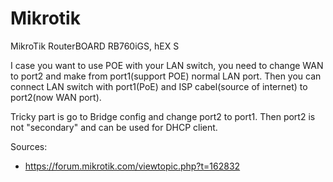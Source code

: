 
# Mikrotik 

MikroTik RouterBOARD RB760iGS, hEX S

I case you want to use POE with your LAN switch, you need to change WAN to port2 and make from port1(support POE) normal LAN port. 
Then you can connect LAN switch with port1(PoE) and ISP cabel(source of internet) to port2(now WAN port).

Tricky part is go to Bridge config and change port2 to port1. Then port2 is not "secondary" and can be used for DHCP client.

Sources:
- https://forum.mikrotik.com/viewtopic.php?t=162832

